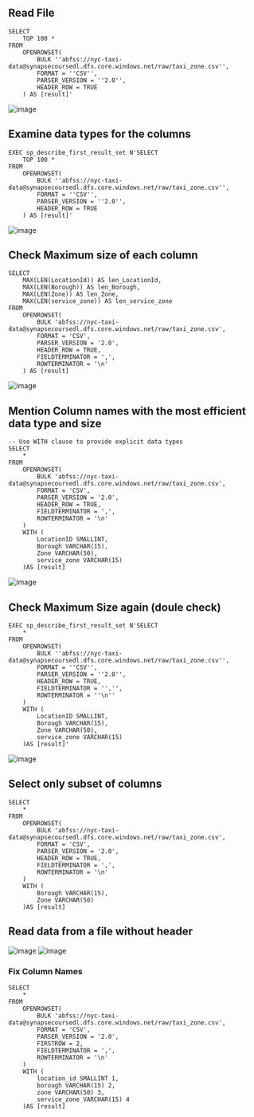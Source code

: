 ## Read File
````
SELECT
    TOP 100 *
FROM
    OPENROWSET(
        BULK ''abfss://nyc-taxi-data@synapsecoursedl.dfs.core.windows.net/raw/taxi_zone.csv'',
        FORMAT = ''CSV'',
        PARSER_VERSION = ''2.0'',
        HEADER_ROW = TRUE
    ) AS [result]'
````

![image](https://github.com/user-attachments/assets/7b0c6a3b-3374-48d2-8303-5f6b7886e886)

## Examine data types for the columns
````
EXEC sp_describe_first_result_set N'SELECT
    TOP 100 *
FROM
    OPENROWSET(
        BULK ''abfss://nyc-taxi-data@synapsecoursedl.dfs.core.windows.net/raw/taxi_zone.csv'',
        FORMAT = ''CSV'',
        PARSER_VERSION = ''2.0'',
        HEADER_ROW = TRUE
    ) AS [result]'
````
![image](https://github.com/user-attachments/assets/4296afcd-5230-402f-b8ba-dffdf4720a5b)

## Check Maximum size of each column
````
SELECT
    MAX(LEN(LocationId)) AS len_LocationId,
    MAX(LEN(Borough)) AS len_Borough,
    MAX(LEN(Zone)) AS len_Zone,
    MAX(LEN(service_zone)) AS len_service_zone
FROM
    OPENROWSET(
        BULK 'abfss://nyc-taxi-data@synapsecoursedl.dfs.core.windows.net/raw/taxi_zone.csv',
        FORMAT = 'CSV',
        PARSER_VERSION = '2.0',
        HEADER_ROW = TRUE,
        FIELDTERMINATOR = ',',
        ROWTERMINATOR = '\n'
    ) AS [result]
````
![image](https://github.com/user-attachments/assets/3b9150c2-4203-4067-8e31-81a8e0535bd1)


## Mention Column names with the most efficient data type and size
````
-- Use WITH clause to provide explicit data types
SELECT
    *
FROM
    OPENROWSET(
        BULK 'abfss://nyc-taxi-data@synapsecoursedl.dfs.core.windows.net/raw/taxi_zone.csv',
        FORMAT = 'CSV',
        PARSER_VERSION = '2.0',
        HEADER_ROW = TRUE,
        FIELDTERMINATOR = ',',
        ROWTERMINATOR = '\n'
    ) 
    WITH (
        LocationID SMALLINT,
        Borough VARCHAR(15),
        Zone VARCHAR(50),
        service_zone VARCHAR(15)
    )AS [result]
````
![image](https://github.com/user-attachments/assets/91842017-1096-4ea7-bc1b-9b4ed17ae9fc)


## Check Maximum Size again (doule check)
````
EXEC sp_describe_first_result_set N'SELECT
    *
FROM
    OPENROWSET(
        BULK ''abfss://nyc-taxi-data@synapsecoursedl.dfs.core.windows.net/raw/taxi_zone.csv'',
        FORMAT = ''CSV'',
        PARSER_VERSION = ''2.0'',
        HEADER_ROW = TRUE,
        FIELDTERMINATOR = '','',
        ROWTERMINATOR = ''\n''
    ) 
    WITH (
        LocationID SMALLINT,
        Borough VARCHAR(15),
        Zone VARCHAR(50),
        service_zone VARCHAR(15)
    )AS [result]'
````

![image](https://github.com/user-attachments/assets/7edda83a-4fcd-4d38-91ad-d1fa70cd8fcf)


## Select only subset of columns 
````
SELECT
    *
FROM
    OPENROWSET(
        BULK 'abfss://nyc-taxi-data@synapsecoursedl.dfs.core.windows.net/raw/taxi_zone.csv',
        FORMAT = 'CSV',
        PARSER_VERSION = '2.0',
        HEADER_ROW = TRUE,
        FIELDTERMINATOR = ',',
        ROWTERMINATOR = '\n'
    ) 
    WITH (
        Borough VARCHAR(15),
        Zone VARCHAR(50)
    )AS [result]         
````


## Read data from a file without header
![image](https://github.com/user-attachments/assets/c0a050ec-038b-44b3-b0f7-42cca4e732f4)
![image](https://github.com/user-attachments/assets/f40e2cc2-bef5-43d1-90ce-11e0e130ce90)

### Fix Column Names
````
SELECT
    *
FROM
    OPENROWSET(
        BULK 'abfss://nyc-taxi-data@synapsecoursedl.dfs.core.windows.net/raw/taxi_zone.csv',
        FORMAT = 'CSV',
        PARSER_VERSION = '2.0',
        FIRSTROW = 2,
        FIELDTERMINATOR = ',',
        ROWTERMINATOR = '\n'
    ) 
    WITH (
        location_id SMALLINT 1,
        borough VARCHAR(15) 2,
        zone VARCHAR(50) 3,
        service_zone VARCHAR(15) 4
    )AS [result]
````
